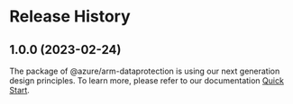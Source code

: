 # Release History
    
## 1.0.0 (2023-02-24)

The package of @azure/arm-dataprotection is using our next generation design principles. To learn more, please refer to our documentation [Quick Start](https://aka.ms/js-track2-quickstart).
